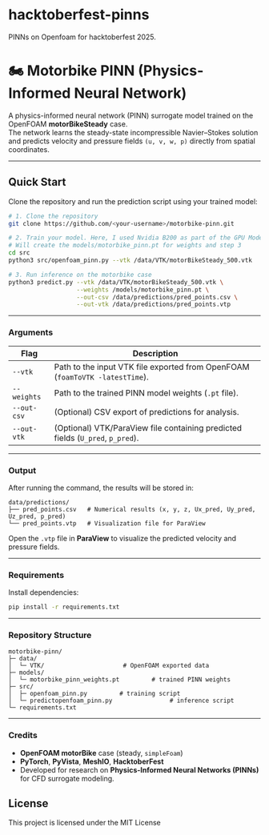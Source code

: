 # hacktoberfest-pinns
PINNs on Openfoam for hacktoberfest 2025. 

# 🏍️ Motorbike PINN (Physics-Informed Neural Network)

A physics-informed neural network (PINN) surrogate model trained on the OpenFOAM **motorBikeSteady** case.  
The network learns the steady-state incompressible Navier–Stokes solution and predicts velocity and pressure fields `(u, v, w, p)` directly from spatial coordinates.

---

## Quick Start

Clone the repository and run the prediction script using your trained model:

```bash
# 1. Clone the repository
git clone https://github.com/<your-username>/motorbike-pinn.git

# 2. Train your model. Here, I used Nvidia B200 as part of the GPU Mode IRL 2025 San Francisco Hackathon.
# Will create the models/motorbike_pinn.pt for weights and step 3
cd src
python3 src/openfoam_pinn.py --vtk /data/VTK/motorBikeSteady_500.vtk

# 3. Run inference on the motorbike case
python3 predict.py --vtk /data/VTK/motorBikeSteady_500.vtk \
                   --weights /models/motorbike_pinn.pt \
                   --out-csv /data/predictions/pred_points.csv \
                   --out-vtk /data/predictions/pred_points.vtp
```


---

### Arguments

| Flag | Description |
|------|--------------|
| `--vtk` | Path to the input VTK file exported from OpenFOAM (`foamToVTK -latestTime`). |
| `--weights` | Path to the trained PINN model weights (`.pt` file). |
| `--out-csv` | (Optional) CSV export of predictions for analysis. |
| `--out-vtk` | (Optional) VTK/ParaView file containing predicted fields (`U_pred`, `p_pred`). |

---

### Output

After running the command, the results will be stored in:

```
data/predictions/
├── pred_points.csv   # Numerical results (x, y, z, Ux_pred, Uy_pred, Uz_pred, p_pred)
└── pred_points.vtp   # Visualization file for ParaView
```

Open the `.vtp` file in **ParaView** to visualize the predicted velocity and pressure fields.

---

### Requirements

Install dependencies:

```bash
pip install -r requirements.txt
```

---

### Repository Structure

```
motorbike-pinn/
├─ data/
│  └─ VTK/                      # OpenFOAM exported data
├─ models/
│  └─ motorbike_pinn_weights.pt         # trained PINN weights
├─ src/
│  ├─ openfoam_pinn.py         # training script
│  └─ predictopenfoam_pinn.py                # inference script
└─ requirements.txt
```

---

### Credits

- **OpenFOAM motorBike** case (steady, `simpleFoam`)  
- **PyTorch**, **PyVista**, **MeshIO**, **HacktoberFest**
- Developed for research on **Physics-Informed Neural Networks (PINNs)** for CFD surrogate modeling.

## License

This project is licensed under the MIT License